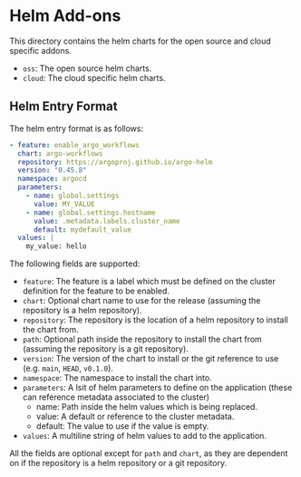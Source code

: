 # Helm Add-ons

This directory contains the helm charts for the open source and cloud specific addons.

- `oss`: The open source helm charts.
- `cloud`: The cloud specific helm charts.

## Helm Entry Format

The helm entry format is as follows:

```yaml
- feature: enable_argo_workflows
  chart: argo-workflows
  repository: https://argoproj.github.io/argo-helm
  version: "0.45.8"
  namespace: argocd
  parameters:
    - name: global.settings
      value: MY_VALUE
    - name: global.settings.hostname
      value: .metadata.labels.cluster_name
      default: mydefault_value
  values: |
    my_value: hello    
```

The following fields are supported:

- `feature`: The feature is a label which must be defined on the cluster definition for the feature to be enabled.
- `chart`: Optional chart name to use for the release (assuming the repository is a helm repository).
- `repository`: The repository is the location of a helm repository to install the chart from.
- `path`: Optional path inside the repository to install the chart from (assuming the repository is a git repository).
- `version`: The version of the chart to install or the git reference to use (e.g. `main`, `HEAD`, `v0.1.0`).
- `namespace`: The namespace to install the chart into.
- `parameters`: A lsit of helm parameters to define on the application (these can reference metadata associated to the cluster)
  - name: Path inside the helm values which is being replaced.
  - value: A default or reference to the cluster metadata.
  - default: The value to use if the value is empty.
- `values`: A multiline string of helm values to add to the application.

All the fields are optional except for `path` and `chart`, as they are dependent on if the repository is a helm repository or a git repository.
